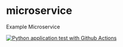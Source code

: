 # microservice
Example Microservice

[![Python application test with Github Actions](https://github.com/BombayBrownBoy09/microservice/actions/workflows/main.yml/badge.svg)](https://github.com/BombayBrownBoy09/microservice/actions/workflows/main.yml)
